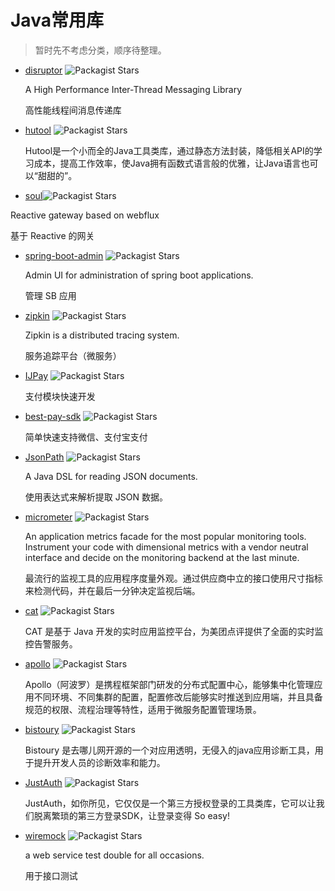 # Java常用库

> 暂时先不考虑分类，顺序待整理。

- [disruptor](https://github.com/LMAX-Exchange/disruptor) ![Packagist Stars](https://img.shields.io/github/stars/LMAX-Exchange/disruptor?style=flat-square)

  A High Performance Inter-Thread Messaging Library

  高性能线程间消息传递库

- [hutool](https://github.com/looly/hutool) ![Packagist Stars](https://img.shields.io/github/stars/looly/hutool?style=flat-square)

  Hutool是一个小而全的Java工具类库，通过静态方法封装，降低相关API的学习成本，提高工作效率，使Java拥有函数式语言般的优雅，让Java语言也可以“甜甜的”。

-  [soul](https://github.com/Dromara/soul)![Packagist Stars](https://img.shields.io/github/stars/Dromara/soul?style=flat-square)

  Reactive gateway based on webflux

  基于 Reactive 的网关

- [spring-boot-admin](https://github.com/codecentric/spring-boot-admin) ![Packagist Stars](https://img.shields.io/github/stars/codecentric/spring-boot-admin?style=flat-square)

  Admin UI for administration of spring boot applications.

  管理 SB 应用

- [zipkin](https://github.com/openzipkin/zipkin) ![Packagist Stars](https://img.shields.io/github/stars/openzipkin/zipkin?style=flat-square)

  Zipkin is a distributed tracing system.

  服务追踪平台（微服务）

- [IJPay](https://github.com/Javen205/IJPay) ![Packagist Stars](https://img.shields.io/github/stars/Javen205/IJPay?style=flat-square)

  支付模块快速开发

- [best-pay-sdk](https://github.com/Pay-Group/best-pay-sdk) ![Packagist Stars](https://img.shields.io/github/stars/Pay-Group/best-pay-sdk?style=flat-square)

  简单快速支持微信、支付宝支付

- [JsonPath](https://github.com/json-path/JsonPath) ![Packagist Stars](https://img.shields.io/github/stars/json-path/JsonPath?style=flat-square)

  A Java DSL for reading JSON documents.

  使用表达式来解析提取 JSON 数据。

- [micrometer](https://github.com/micrometer-metrics/micrometer) ![Packagist Stars](https://img.shields.io/github/stars/micrometer-metrics/micrometer?style=flat-square)

  An application metrics facade for the most popular monitoring tools. Instrument your code with dimensional metrics with a vendor neutral interface and decide on the monitoring backend at the last minute.

  最流行的监视工具的应用程序度量外观。通过供应商中立的接口使用尺寸指标来检测代码，并在最后一分钟决定监视后端。

- [cat](https://github.com/dianping/cat) ![Packagist Stars](https://img.shields.io/github/stars/dianping/cat?style=flat-square)

  CAT 是基于 Java 开发的实时应用监控平台，为美团点评提供了全面的实时监控告警服务。

- [apollo](https://github.com/ctripcorp/apollo) ![Packagist Stars](https://img.shields.io/github/stars/ctripcorp/apollo?style=flat-square)

  Apollo（阿波罗）是携程框架部门研发的分布式配置中心，能够集中化管理应用不同环境、不同集群的配置，配置修改后能够实时推送到应用端，并且具备规范的权限、流程治理等特性，适用于微服务配置管理场景。

- [bistoury](https://github.com/qunarcorp/bistoury) ![Packagist Stars](https://img.shields.io/github/stars/qunarcorp/bistoury?style=flat-square)

  Bistoury 是去哪儿网开源的一个对应用透明，无侵入的java应用诊断工具，用于提升开发人员的诊断效率和能力。

- [JustAuth](https://github.com/justauth/JustAuth) ![Packagist Stars](https://img.shields.io/github/stars/justauth/JustAuth?style=flat-square)

  JustAuth，如你所见，它仅仅是一个第三方授权登录的工具类库，它可以让我们脱离繁琐的第三方登录SDK，让登录变得 So easy!

- [wiremock](https://github.com/tomakehurst/wiremock) ![Packagist Stars](https://img.shields.io/github/stars/tomakehurst/wiremock?style=flat-square)

   a web service test double for all occasions.

  用于接口测试

